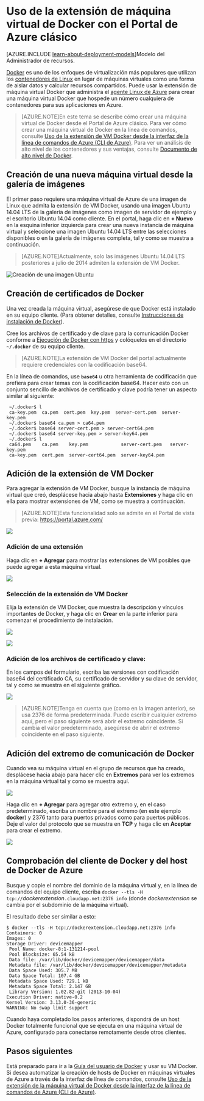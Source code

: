 <properties
	pageTitle="Uso de la extensión de VM Docker para Linux | Microsoft Azure"
	description="Describe Docker y las extensiones de máquinas virtuales de Azure y cómo crear máquinas virtuales en Azure que son host de Docker mediante la CLI de Azure en el modelo de implementación clásico."
	services="virtual-machines"
	documentationCenter=""
	authors="squillace"
	manager="timlt"
	editor="tysonn"
	tags="azure-service-management"/>

<tags
	ms.service="virtual-machines"
	ms.devlang="multiple"
	ms.topic="article"
	ms.tgt_pltfrm="vm-linux"
	ms.workload="infrastructure-services"
	ms.date="09/22/2015"
	ms.author="rasquill"/>


# Uso de la extensión de máquina virtual de Docker con el Portal de Azure clásico

[AZURE.INCLUDE [learn-about-deployment-models](../../includes/learn-about-deployment-models-classic-include.md)]Modelo del Administrador de recursos.


[Docker](https://www.docker.com/) es uno de los enfoques de virtualización más populares que utilizan los [contenedores de Linux](http://en.wikipedia.org/wiki/LXC) en lugar de máquinas virtuales como una forma de aislar datos y calcular recursos compartidos. Puede usar la extensión de máquina virtual Docker que administra el [agente Linux de Azure] para crear una máquina virtual Docker que hospede un número cualquiera de contenedores para sus aplicaciones en Azure.

> [AZURE.NOTE]En este tema se describe cómo crear una máquina virtual de Docker desde el Portal de Azure clásico. Para ver cómo crear una máquina virtual de Docker en la línea de comandos, consulte [Uso de la extensión de VM Docker desde la interfaz de la línea de comandos de Azure (CLI de Azure)]. Para ver un análisis de alto nivel de los contenedores y sus ventajas, consulte [Documento de alto nivel de Docker](http://channel9.msdn.com/Blogs/Regular-IT-Guy/Docker-High-Level-Whiteboard).

## Creación de una nueva máquina virtual desde la galería de imágenes
El primer paso requiere una máquina virtual de Azure de una imagen de Linux que admita la extensión de VM Docker, usando una imagen Ubuntu 14.04 LTS de la galería de imágenes como imagen de servidor de ejemplo y el escritorio Ubuntu 14.04 como cliente. En el portal, haga clic en **+ Nuevo** en la esquina inferior izquierda para crear una nueva instancia de máquina virtual y seleccione una imagen Ubuntu 14.04 LTS entre las selecciones disponibles o en la galería de imágenes completa, tal y como se muestra a continuación.

> [AZURE.NOTE]Actualmente, solo las imágenes Ubuntu 14.04 LTS posteriores a julio de 2014 admiten la extensión de VM Docker.

![Creación de una imagen Ubuntu](./media/virtual-machines-docker-with-portal/ChooseUbuntu.png)

## Creación de certificados de Docker

Una vez creada la máquina virtual, asegúrese de que Docker está instalado en su equipo cliente. (Para obtener detalles, consulte [Instrucciones de instalación de Docker](https://docs.docker.com/installation/#installation)).

Cree los archivos de certificado y de clave para la comunicación Docker conforme a [Ejecución de Docker con https] y colóquelos en el directorio **`~/.docker`** de su equipo cliente.

> [AZURE.NOTE]La extensión de VM Docker del portal actualmente requiere credenciales con la codificación base64.

En la línea de comandos, use **`base64`** u otra herramienta de codificación que prefiera para crear temas con la codificación base64. Hacer esto con un conjunto sencillo de archivos de certificado y clave podría tener un aspecto similar al siguiente:

```
 ~/.docker$ l
 ca-key.pem  ca.pem  cert.pem  key.pem  server-cert.pem  server-key.pem
 ~/.docker$ base64 ca.pem > ca64.pem
 ~/.docker$ base64 server-cert.pem > server-cert64.pem
 ~/.docker$ base64 server-key.pem > server-key64.pem
 ~/.docker$ l
 ca64.pem    ca.pem    key.pem            server-cert.pem   server-key.pem
 ca-key.pem  cert.pem  server-cert64.pem  server-key64.pem
```

## Adición de la extensión de VM Docker
Para agregar la extensión de VM Docker, busque la instancia de máquina virtual que creó, desplácese hacia abajo hasta **Extensiones** y haga clic en ella para mostrar extensiones de VM, como se muestra a continuación.
> [AZURE.NOTE]Esta funcionalidad solo se admite en el Portal de vista previa: https://portal.azure.com/

![](./media/virtual-machines-docker-with-portal/ClickExtensions.png)
### Adición de una extensión
Haga clic en **+ Agregar** para mostrar las extensiones de VM posibles que puede agregar a esta máquina virtual.

![](./media/virtual-machines-docker-with-portal/ClickAdd.png)
### Selección de la extensión de VM Docker
Elija la extensión de VM Docker, que muestra la descripción y vínculos importantes de Docker, y haga clic en **Crear** en la parte inferior para comenzar el procedimiento de instalación.

![](./media/virtual-machines-docker-with-portal/ChooseDockerExtension.png)

![](./media/virtual-machines-docker-with-portal/CreateButtonFocus.png)
### Adición de los archivos de certificado y clave:

En los campos del formulario, escriba las versiones con codificación base64 del certificado CA, su certificado de servidor y su clave de servidor, tal y como se muestra en el siguiente gráfico.

![](./media/virtual-machines-docker-with-portal/AddExtensionFormFilled.png)

> [AZURE.NOTE]Tenga en cuenta que (como en la imagen anterior), se usa 2376 de forma predeterminada. Puede escribir cualquier extremo aquí, pero el paso siguiente será abrir el extremo coincidente. Si cambia el valor predeterminado, asegúrese de abrir el extremo coincidente en el paso siguiente.

## Adición del extremo de comunicación de Docker
Cuando vea su máquina virtual en el grupo de recursos que ha creado, desplácese hacia abajo para hacer clic en **Extremos** para ver los extremos en la máquina virtual tal y como se muestra aquí.

![](./media/virtual-machines-docker-with-portal/AddingEndpoint.png)

Haga clic en **+ Agregar** para agregar otro extremo y, en el caso predeterminado, escriba un nombre para el extremo (en este ejemplo **docker**) y 2376 tanto para puertos privados como para puertos públicos. Deje el valor del protocolo que se muestra en **TCP** y haga clic en **Aceptar** para crear el extremo.

![](./media/virtual-machines-docker-with-portal/AddEndpointFormFilledOut.png)


## Comprobación del cliente de Docker y del host de Docker de Azure
Busque y copie el nombre del dominio de la máquina virtual y, en la línea de comandos del equipo cliente, escriba `docker --tls -H tcp://`*dockerextension*`.cloudapp.net:2376 info` (donde *dockerextension* se cambia por el subdominio de la máquina virtual).

El resultado debe ser similar a esto:

```
$ docker --tls -H tcp://dockerextension.cloudapp.net:2376 info
Containers: 0
Images: 0
Storage Driver: devicemapper
 Pool Name: docker-8:1-131214-pool
 Pool Blocksize: 65.54 kB
 Data file: /var/lib/docker/devicemapper/devicemapper/data
 Metadata file: /var/lib/docker/devicemapper/devicemapper/metadata
 Data Space Used: 305.7 MB
 Data Space Total: 107.4 GB
 Metadata Space Used: 729.1 kB
 Metadata Space Total: 2.147 GB
 Library Version: 1.02.82-git (2013-10-04)
Execution Driver: native-0.2
Kernel Version: 3.13.0-36-generic
WARNING: No swap limit support
```

Cuando haya completado los pasos anteriores, dispondrá de un host Docker totalmente funcional que se ejecuta en una máquina virtual de Azure, configurado para conectarse remotamente desde otros clientes.

<!--Every topic should have next steps and links to the next logical set of content to keep the customer engaged-->
## Pasos siguientes

Está preparado para ir a la [Guía del usuario de Docker] y usar su VM Docker. Si desea automatizar la creación de hosts de Docker en máquinas virtuales de Azure a través de la interfaz de línea de comandos, consulte [Uso de la extensión de la máquina virtual de Docker desde la interfaz de la línea de comandos de Azure (CLI de Azure)].

<!--Anchors-->
[Create a new VM from the Image Gallery]: #createvm
[Create Docker Certificates]: #dockercerts
[Add the Docker VM Extension]: #adddockerextension
[Test Docker Client and Azure Docker Host]: #testclientandserver
[Next steps]: #next-steps

<!--Image references-->
[StartingPoint]: ./media/StartingPoint.png
[StartingPoint]: ./media/StartingPoint.png
[StartingPoint]: ./media/StartingPoint.png
[StartingPoint]: ./media/StartingPoint.png
[StartingPoint]: ./media/StartingPoint.png
[StartingPoint]: ./media/StartingPoint.png
[StartingPoint]: ./media/StartingPoint.png
[StartingPoint]: ./media/StartingPoint.png
[6]: ./media/markdown-template-for-new-articles/pretty49.png
[7]: ./media/markdown-template-for-new-articles/channel-9.png


<!--Link references-->
[Uso de la extensión de VM Docker desde la interfaz de la línea de comandos de Azure (CLI de Azure)]: http://azure.microsoft.com/documentation/articles/virtual-machines-docker-with-xplat-cli/
[Uso de la extensión de la máquina virtual de Docker desde la interfaz de la línea de comandos de Azure (CLI de Azure)]: http://azure.microsoft.com/documentation/articles/virtual-machines-docker-with-xplat-cli/
[agente Linux de Azure]: virtual-machines-linux-agent-user-guide.md
[Link 3 to another azure.microsoft.com documentation topic]: ../storage-whatis-account.md

[Ejecución de Docker con https]: http://docs.docker.com/articles/https/
[Guía del usuario de Docker]: https://docs.docker.com/userguide/

<!---HONumber=AcomDC_1203_2015-->